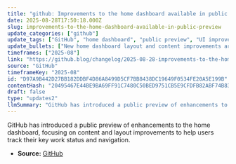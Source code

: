 ```yaml
---
title: "github: Improvements to the home dashboard available in public preview"
date: 2025-08-28T17:50:18.000Z
slug: improvements-to-the-home-dashboard-available-in-public-preview
update_categories: ["github"]
update_tags: ["GitHub", "home dashboard", "public preview", "UI improvements"]
update_bullets: ["New home dashboard layout and content improvements are available in public preview.", "Enhancements aim to help users understand the status of their important work.", "Improved navigation features are part of the update."]
timeframes: ["2025-08"]
link: "https://github.blog/changelog/2025-08-28-improvements-to-the-home-dashboard-available-in-public-preview"
source: "GitHub"
timeframeKey: "2025-08"
id: "D97A9B442D27BB182DDBF4D86A8499D5CF7BB8438DC19649F0534FE20A5E199B"
contentHash: "20495467E44BE9BA69FF91C7480C50BED9751CB5E9CFDFB82ABF74B83A2C78CF"
draft: false
type: "updates2"
llmSummary: "GitHub has introduced a public preview of enhancements to the home dashboard, focusing on content and layout improvements to help users track their key work status and navigation."
---
```


GitHub has introduced a public preview of enhancements to the home dashboard, focusing on content and layout improvements to help users track their key work status and navigation.

- **Source:** [GitHub](https://github.blog/changelog/2025-08-28-improvements-to-the-home-dashboard-available-in-public-preview)
